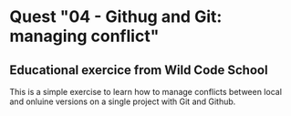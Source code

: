 # Quest "04 - Githug and Git: managing conflict"

## Educational exercice from Wild Code School

This is a simple exercise to learn how to manage conflicts between local and onluine versions on a single project with Git and Github.
